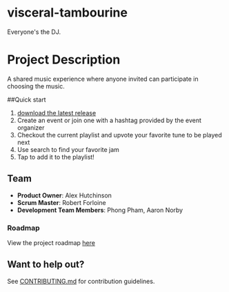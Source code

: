 # visceral-tambourine

Everyone's the DJ.

# Project Description

A shared music experience where anyone invited can participate in choosing the music.

##Quick start

1. [download the latest release](http://visceral-tambourine.github.io/visceral-tambourine/)
1. Create an event or join one with a hashtag provided by the event organizer
1. Checkout the current playlist and upvote your favorite tune to be played next
1. Use search to find your favorite jam
1. Tap to add it to the playlist! 

## Team

  - __Product Owner__: Alex Hutchinson
  - __Scrum Master__: Robert Forloine
  - __Development Team Members__: Phong Pham, Aaron Norby

### Roadmap

View the project roadmap [here](https://github.com/visceral-tambourine/visceral-tambourine/issues)

## Want to help out?

See [CONTRIBUTING.md](CONTRIBUTING.md) for contribution guidelines.
